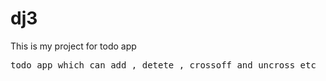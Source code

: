 # dj3
This is my project for todo app 
<pre>todo app which can add , detete , crossoff and uncross etc</pre>
